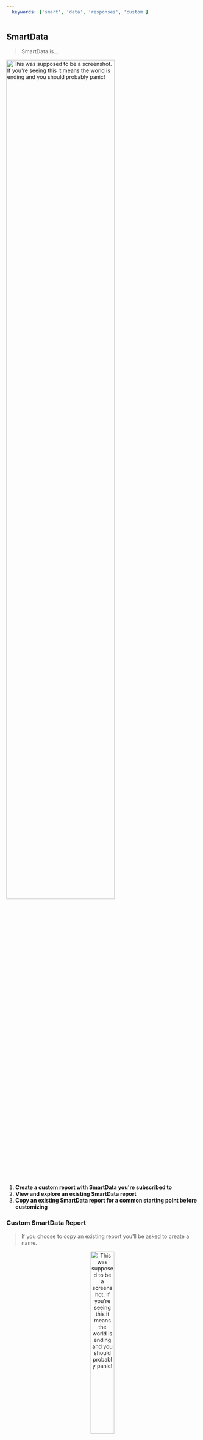 ```yaml
---
  keywords: ['smart', 'data', 'responses', 'custom']
---
```


## SmartData

> SmartData is...

<img src="https://s3.amazonaws.com/peer60_organizations/documentation+tbd/smart_data_overview/SmartData+Library.png" alt="This was supposed to be a screenshot. If you're seeing this it means the world is ending and you should probably panic!" width="75%" height="75%">

1. **Create a custom report with SmartData you're subscribed to**
2. **View and explore an existing SmartData report**
3. **Copy an existing SmartData report for a common starting point before customizing**

### Custom SmartData Report

> If you choose to copy an existing report you'll be asked to create a name. 

<center>
<img src="https://s3.amazonaws.com/peer60_organizations/documentation+tbd/smart_data_overview/copy+report+box.png" alt="This was supposed to be a screenshot. If you're seeing this it means the world is ending and you should probably panic!" width="35%" height="35%">
</center>

> Whether you're creating a new custom report from scratch or from a copy you'll be brought to a configuration screen

<center>
<img src="https://s3.amazonaws.com/peer60_organizations/documentation+tbd/smart_data_overview/Config+Report.png" alt="This was supposed to be a screenshot. If you're seeing this it means the world is ending and you should probably panic!" width="75%" height="75%">
</center>

1. **Name your Custom Report**
2. 

<center>
<img src="https://s3.amazonaws.com/peer60_organizations/documentation+tbd/smart_data_overview/configure+report+by+question.png" alt="This was supposed to be a screenshot. If you're seeing this it means the world is ending and you should probably panic!" width="75%" height="75%">
</center>

<center>
<img src="https://s3.amazonaws.com/peer60_organizations/documentation+tbd/smart_data_overview/configure+report+by+question+type.png" alt="This was supposed to be a screenshot. If you're seeing this it means the world is ending and you should probably panic!" width="75%" height="75%">
</center>

